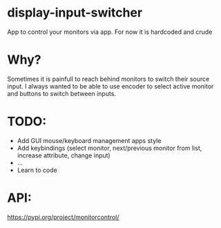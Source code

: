 # display-input-switcher
App to control your monitors via app. For now it is hardcoded and crude

# Why?
Sometimes it is painfull to reach behind monitors to switch their source input. I always wanted to be able to use encoder to select active monitor and buttons to switch between inputs.

# TODO:
- Add GUI mouse/keyboard management apps style
- Add keybindings (select monitor, next/previous monitor from list, increase attribute, change input)
- ...
- Learn to code
  
# API:
https://pypi.org/project/monitorcontrol/
